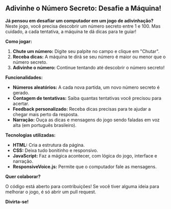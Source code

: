 ## Adivinhe o Número Secreto: Desafie a Máquina! 

**Já pensou em desafiar um computador em um jogo de adivinhação?**  Neste jogo, você precisa descobrir um número secreto entre 1 e 100. Mas cuidado, a cada tentativa, a máquina te dá dicas para te guiar!

**Como jogar:**

1. **Chute um número:** Digite seu palpite no campo e clique em "Chutar".
2. **Receba dicas:** A máquina te dirá se seu número é maior ou menor que o número secreto.
3. **Adivinhe o número:** Continue tentando até descobrir o número secreto!

**Funcionalidades:**

* **Números aleatórios:** A cada nova partida, um novo número secreto é gerado.
* **Contagem de tentativas:** Saiba quantas tentativas você precisou para acertar.
* **Feedback personalizado:** Receba dicas precisas para te ajudar a chegar mais perto da resposta.
* **Narração:** Ouça as dicas e mensagens do jogo sendo faladas em voz alta (em português brasileiro).

**Tecnologias utilizadas:**

* **HTML:** Cria a estrutura da página.
* **CSS:** Deixa tudo bonitinho e responsivo.
* **JavaScript:** Faz a mágica acontecer, com lógica do jogo, interface e narração.
* **ResponsiveVoice.js:** Permite que o computador fale as mensagens.

**Quer colaborar?**

O código está aberto para contribuições! Se você tiver alguma ideia para melhorar o jogo, é só abrir um pull request. 

**Divirta-se!**
